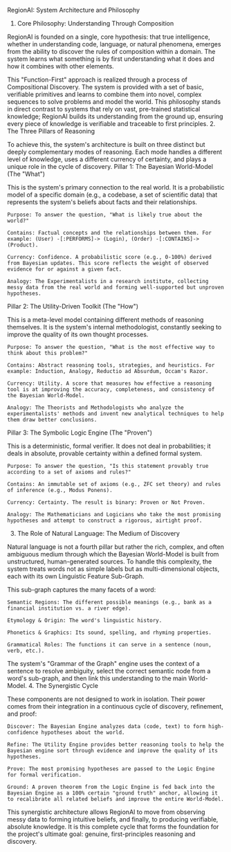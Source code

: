 RegionAI: System Architecture and Philosophy
1. Core Philosophy: Understanding Through Composition

RegionAI is founded on a single, core hypothesis: that true intelligence, whether in understanding code, language, or natural phenomena, emerges from the ability to discover the rules of composition within a domain. The system learns what something is by first understanding what it does and how it combines with other elements.

This "Function-First" approach is realized through a process of Compositional Discovery. The system is provided with a set of basic, verifiable primitives and learns to combine them into novel, complex sequences to solve problems and model the world. This philosophy stands in direct contrast to systems that rely on vast, pre-trained statistical knowledge; RegionAI builds its understanding from the ground up, ensuring every piece of knowledge is verifiable and traceable to first principles.
2. The Three Pillars of Reasoning

To achieve this, the system's architecture is built on three distinct but deeply complementary modes of reasoning. Each mode handles a different level of knowledge, uses a different currency of certainty, and plays a unique role in the cycle of discovery.
Pillar 1: The Bayesian World-Model (The "What")

This is the system's primary connection to the real world. It is a probabilistic model of a specific domain (e.g., a codebase, a set of scientific data) that represents the system's beliefs about facts and their relationships.

    Purpose: To answer the question, "What is likely true about the world?"

    Contains: Factual concepts and the relationships between them. For example: (User) -[:PERFORMS]-> (Login), (Order) -[:CONTAINS]-> (Product).

    Currency: Confidence. A probabilistic score (e.g., 0-100%) derived from Bayesian updates. This score reflects the weight of observed evidence for or against a given fact.

    Analogy: The Experimentalists in a research institute, collecting messy data from the real world and forming well-supported but unproven hypotheses.

Pillar 2: The Utility-Driven Toolkit (The "How")

This is a meta-level model containing different methods of reasoning themselves. It is the system's internal methodologist, constantly seeking to improve the quality of its own thought processes.

    Purpose: To answer the question, "What is the most effective way to think about this problem?"

    Contains: Abstract reasoning tools, strategies, and heuristics. For example: Induction, Analogy, Reductio ad Absurdum, Occam's Razor.

    Currency: Utility. A score that measures how effective a reasoning tool is at improving the accuracy, completeness, and consistency of the Bayesian World-Model.

    Analogy: The Theorists and Methodologists who analyze the experimentalists' methods and invent new analytical techniques to help them draw better conclusions.

Pillar 3: The Symbolic Logic Engine (The "Proven")

This is a deterministic, formal verifier. It does not deal in probabilities; it deals in absolute, provable certainty within a defined formal system.

    Purpose: To answer the question, "Is this statement provably true according to a set of axioms and rules?"

    Contains: An immutable set of axioms (e.g., ZFC set theory) and rules of inference (e.g., Modus Ponens).

    Currency: Certainty. The result is binary: Proven or Not Proven.

    Analogy: The Mathematicians and Logicians who take the most promising hypotheses and attempt to construct a rigorous, airtight proof.

3. The Role of Natural Language: The Medium of Discovery

Natural language is not a fourth pillar but rather the rich, complex, and often ambiguous medium through which the Bayesian World-Model is built from unstructured, human-generated sources. To handle this complexity, the system treats words not as simple labels but as multi-dimensional objects, each with its own Linguistic Feature Sub-Graph.

This sub-graph captures the many facets of a word:

    Semantic Regions: The different possible meanings (e.g., bank as a financial institution vs. a river edge).

    Etymology & Origin: The word's linguistic history.

    Phonetics & Graphics: Its sound, spelling, and rhyming properties.

    Grammatical Roles: The functions it can serve in a sentence (noun, verb, etc.).

The system's "Grammar of the Graph" engine uses the context of a sentence to resolve ambiguity, select the correct semantic node from a word's sub-graph, and then link this understanding to the main World-Model.
4. The Synergistic Cycle

These components are not designed to work in isolation. Their power comes from their integration in a continuous cycle of discovery, refinement, and proof:

    Discover: The Bayesian Engine analyzes data (code, text) to form high-confidence hypotheses about the world.

    Refine: The Utility Engine provides better reasoning tools to help the Bayesian engine sort through evidence and improve the quality of its hypotheses.

    Prove: The most promising hypotheses are passed to the Logic Engine for formal verification.

    Ground: A proven theorem from the Logic Engine is fed back into the Bayesian Engine as a 100% certain "ground truth" anchor, allowing it to recalibrate all related beliefs and improve the entire World-Model.

This synergistic architecture allows RegionAI to move from observing messy data to forming intuitive beliefs, and finally, to producing verifiable, absolute knowledge. It is this complete cycle that forms the foundation for the project's ultimate goal: genuine, first-principles reasoning and discovery.
